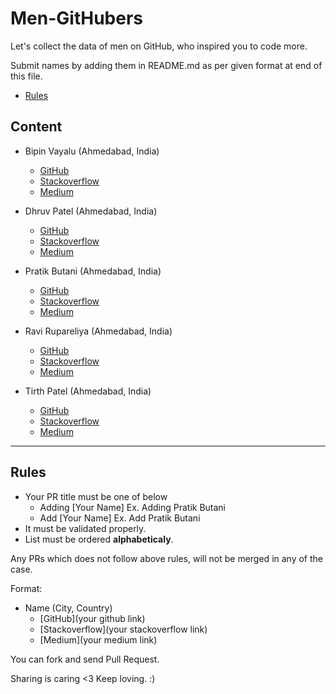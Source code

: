 # Men-GitHubers
Let's collect the data of men on GitHub, who inspired you to code more.

Submit names by adding them in README.md as per given format at end of this file.

- [Rules](#rules)

## Content

- Bipin Vayalu (Ahmedabad, India)
  - [GitHub](https://github.com/bipinvaylu)
  - [Stackoverflow](https://stackoverflow.com/users/722683/bipin-vayalu)
  - [Medium](https://medium.com/@bipinvayalu)
  
- Dhruv Patel (Ahmedabad, India)
  - [GitHub](https://github.com/DearDhruv)
  - [Stackoverflow](https://stackoverflow.com/users/596566/deardhruv)
  - [Medium](https://medium.com/@DearDhruv)
  
- Pratik Butani (Ahmedabad, India)
  - [GitHub](https://github.com/pratikbutani)
  - [Stackoverflow](https://stackoverflow.com/users/1318946/pratik-butani)
  - [Medium](https://medium.com/@pratikbutani)
  
- Ravi Rupareliya (Ahmedabad, India)
  - [GitHub](https://github.com/ravirupareliya)
  - [Stackoverflow](https://stackoverflow.com/users/3134215/ravi-rupareliya)
  - [Medium](https://medium.com/@ravirupareliya)
  
- Tirth Patel (Ahmedabad, India)
  - [GitHub](https://github.com/piedcipher)
  - [Stackoverflow](https://stackoverflow.com/users/4593315/tirth-patel)
  - [Medium](https://medium.com/@piedcipher)

----------


 ## Rules
 
 - Your PR title must be one of below
   - Adding [Your Name] Ex. Adding Pratik Butani
   - Add [Your Name] Ex. Add Pratik Butani
 - It must be validated properly.
 - List must be ordered **alphabeticaly**.
 
 Any PRs which does not follow above rules, will not be merged in any of the case.

 Format: 
 - Name (City, Country)
   - [GitHub](your github link)
   - [Stackoverflow](your stackoverflow link)
   - [Medium](your medium link)
 
 You can fork and send Pull Request. 
 
 Sharing is caring <3 Keep loving. :)
